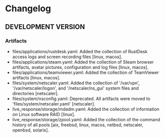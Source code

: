 # Changelog

## DEVELOPMENT VERSION

### Artifacts

- files/applications/rustdesk.yaml: Added the collection of RustDesk access logs and screen recording files [linux, macos].
- files/applications/steam.yaml: Added the collection of Steam browser artifacts, avatar pictures, configuration and log files [linux, macos].
- files/applications/teamviewer.yaml: Added the collection of TeamViewer artifacts [linux, macos].
- files/system/netscaler.yaml: Added the collection of '/var/vpn', '/var/netscaler/logon', and '/netscaler/ns_gui' system files and directories [netscaler].
- files/system/nsconfig.yaml: Deprecated. All artifacts were moved to 'files/system/netscaler.yaml' [netscaler].
- live_response/storage/mdadm.yaml: Added the collection of information on Linux software RAID [linux].
- live_response/storage/zpool.yaml: Added the collection of the command history of all pools [aix, freebsd, linux, macos, netbsd, netscaler, openbsd, solaris].
